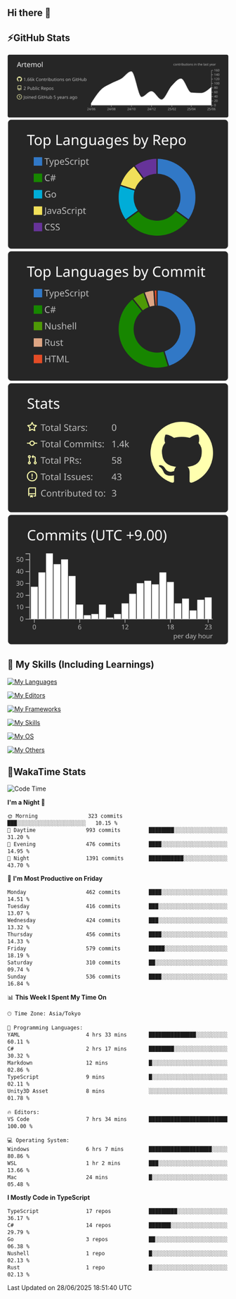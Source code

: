 ## Hi there 👋
<!--
**Artemol/Artemol** is a ✨ _special_ ✨ repository because its `README.md` (this file) appears on your GitHub profile.

Here are some ideas to get you started:

- 🔭 I’m currently working on ...
- 🌱 I’m currently learning ...
- 👯 I’m looking to collaborate on ...
- 🤔 I’m looking for help with ...
- 💬 Ask me about ...
- 📫 How to reach me: ...
- 😄 Pronouns: ...
- ⚡ Fun fact: ...
-->

## ⚡GitHub Stats
[![](https://raw.githubusercontent.com/Artemol/Artemol/main/profile-summary-card-output/apprentice/0-profile-details.svg)](https://github.com/vn7n24fzkq/github-profile-summary-cards)
[![](https://raw.githubusercontent.com/Artemol/Artemol/main/profile-summary-card-output/apprentice/1-repos-per-language.svg)](https://github.com/vn7n24fzkq/github-profile-summary-cards) [![](https://raw.githubusercontent.com/Artemol/Artemol/main/profile-summary-card-output/apprentice/2-most-commit-language.svg)](https://github.com/vn7n24fzkq/github-profile-summary-cards)
[![](https://raw.githubusercontent.com/Artemol/Artemol/main/profile-summary-card-output/apprentice/3-stats.svg)](https://github.com/vn7n24fzkq/github-profile-summary-cards) [![](https://raw.githubusercontent.com/Artemol/Artemol/main/profile-summary-card-output/apprentice/4-productive-time.svg)](https://github.com/vn7n24fzkq/github-profile-summary-cards)

## 🌱 My Skills (Including Learnings)

<!--
### Languages
-->
[![My Languages](https://skillicons.dev/icons?i=ts,py,cs,dotnet,rust,go,c,matlab,css)](https://skillicons.dev)

<!--
### Editors
-->
[![My Editors](https://skillicons.dev/icons?i=vscode,neovim,vim,visualstudio,idea)](https://skillicons.dev)

<!--
### Frameworks
-->
[![My Frameworks](https://skillicons.dev/icons?i=react,nestjs,vite,tailwind,tauri,electron,remix,nextjs,fastapi)](https://skillicons.dev)

<!--
### Tools
-->
[![My Skills](https://skillicons.dev/icons?i=git,nodejs,docker,unity,postman,bun,discord,cloudflare,bash,prometheus,grafana,obsidian)](https://skillicons.dev)

<!--
### OS
-->
[![My OS](https://skillicons.dev/icons?i=windows,ubuntu)](https://skillicons.dev)

<!--
### Others
-->
[![My Others](https://skillicons.dev/icons?i=github,raspberrypi,gcp)](https://skillicons.dev)

## 💬WakaTime Stats
<!--START_SECTION:waka-->
![Code Time](http://img.shields.io/badge/Code%20Time-571%20hrs%2023%20mins-blue)

**I'm a Night 🦉** 

```text
🌞 Morning                323 commits         ███░░░░░░░░░░░░░░░░░░░░░░   10.15 % 
🌆 Daytime                993 commits         ████████░░░░░░░░░░░░░░░░░   31.20 % 
🌃 Evening                476 commits         ████░░░░░░░░░░░░░░░░░░░░░   14.95 % 
🌙 Night                  1391 commits        ███████████░░░░░░░░░░░░░░   43.70 % 
```
📅 **I'm Most Productive on Friday** 

```text
Monday                   462 commits         ████░░░░░░░░░░░░░░░░░░░░░   14.51 % 
Tuesday                  416 commits         ███░░░░░░░░░░░░░░░░░░░░░░   13.07 % 
Wednesday                424 commits         ███░░░░░░░░░░░░░░░░░░░░░░   13.32 % 
Thursday                 456 commits         ████░░░░░░░░░░░░░░░░░░░░░   14.33 % 
Friday                   579 commits         █████░░░░░░░░░░░░░░░░░░░░   18.19 % 
Saturday                 310 commits         ██░░░░░░░░░░░░░░░░░░░░░░░   09.74 % 
Sunday                   536 commits         ████░░░░░░░░░░░░░░░░░░░░░   16.84 % 
```


📊 **This Week I Spent My Time On** 

```text
🕑︎ Time Zone: Asia/Tokyo

💬 Programming Languages: 
YAML                     4 hrs 33 mins       ███████████████░░░░░░░░░░   60.11 % 
C#                       2 hrs 17 mins       ████████░░░░░░░░░░░░░░░░░   30.32 % 
Markdown                 12 mins             █░░░░░░░░░░░░░░░░░░░░░░░░   02.86 % 
TypeScript               9 mins              █░░░░░░░░░░░░░░░░░░░░░░░░   02.11 % 
Unity3D Asset            8 mins              ░░░░░░░░░░░░░░░░░░░░░░░░░   01.78 % 

🔥 Editors: 
VS Code                  7 hrs 34 mins       █████████████████████████   100.00 % 

💻 Operating System: 
Windows                  6 hrs 7 mins        ████████████████████░░░░░   80.86 % 
WSL                      1 hr 2 mins         ███░░░░░░░░░░░░░░░░░░░░░░   13.66 % 
Mac                      24 mins             █░░░░░░░░░░░░░░░░░░░░░░░░   05.48 % 
```

**I Mostly Code in TypeScript** 

```text
TypeScript               17 repos            █████████░░░░░░░░░░░░░░░░   36.17 % 
C#                       14 repos            ███████░░░░░░░░░░░░░░░░░░   29.79 % 
Go                       3 repos             ██░░░░░░░░░░░░░░░░░░░░░░░   06.38 % 
Nushell                  1 repo              █░░░░░░░░░░░░░░░░░░░░░░░░   02.13 % 
Rust                     1 repo              █░░░░░░░░░░░░░░░░░░░░░░░░   02.13 % 
```




 Last Updated on 28/06/2025 18:51:40 UTC
<!--END_SECTION:waka-->
